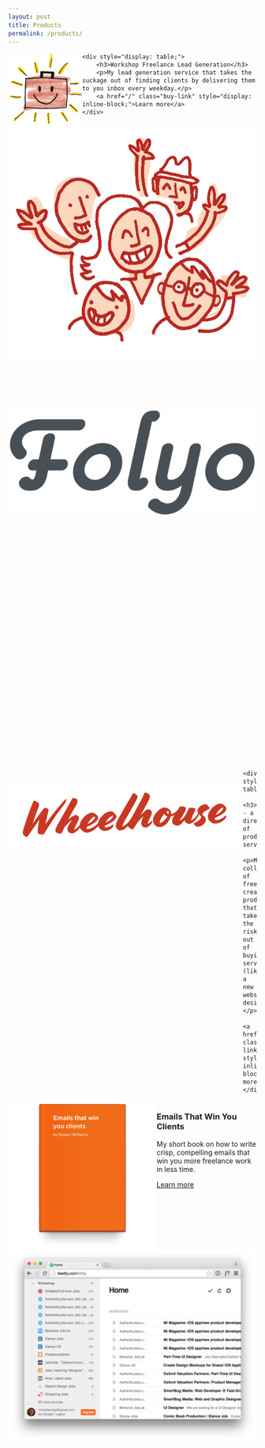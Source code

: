 ```yaml
---
layout: post
title: Products
permalink: /products/
---
```


<div class="product">
	<img src="/images/yay.png" align="left">

	<div style="display: table;">
		<h3>Workshop Freelance Lead Generation</h3>
		<p>My lead generation service that takes the suckage out of finding clients by delivering them to you inbox every weekday.</p>
		<a href="/" class="buy-link" style="display: inline-block;">Learn more</a>
	</div>
</div>


<div class="product">
	<img src="/images/people.png" align="left">

	<div style="display: table;">
	
		<h3>Emails That Win Masterclass</h3>
		<p>My audio/video course on automating your freelance business into a recurring revenue machine.</p>
		<a href="/class" class="buy-link" style="display: inline-block;">Learn more</a>
	</div>
</div>


<div class="product">
	<img src="/images/folyo-1.png" align="left" style="margin-top: 1.5em;">

	<div style="display: table;">
		<h3>Folyo - a private job board for designers</h3>
		<p>My marketplace for the best freelance designers in the world. Originally created by Sacha Greif I took over the app this year.</p>
		<a href="/" class="buy-link" style="display: inline-block;">Learn more</a>
	</div>
</div>


<div class="product">
	<img src="/images/wheelhouse.png" align="left" style="margin-top: 2em;">

	<div style="display: table;">
		<h3>Wheelhouse - a directory of productized services</h3>
		<p>My collection of freelancer-created products that take the risk out of buying services (like a new website design).</p>
		<a href="http://inwheelhouse.com" class="buy-link" style="display: inline-block;">Learn more</a>
	</div>
</div>


<div class="product">
<img src="/images/book-mockup.png" align="left">

<div style="display: table;">
	<h3>Emails That Win You Clients</h3>
	<p>My short book on how to write crisp, compelling emails that win you more freelance work in less time.</p>
	<a href="http://emailsthatwin.com" class="buy-link" style="display: inline-block;">Learn more</a>
	</div>
</div>

<div class="product">
	<img src="/images/instant-lead-generator.png" align="left">

	<div style="display: table;">
		<h3>Endless Client Generator</h3>
		<p>A lead generation service that takes the suckage out of finding clients by delivering them to you inbox every weekday.</p>
		<a href="/using-job-boards" class="buy-link" style="display: inline-block;">Learn more</a>
	</div>
</div>